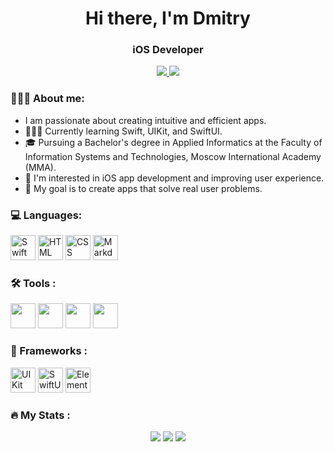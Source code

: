 <div id="header" align="center">
<h1>Hi there, I'm Dmitry</h1>
<h3>iOS Developer</h3>
</div>
 <p align='center'>
    </a>
    <a href="https://t.me/Oldbobb1">
        <img src="https://img.shields.io/badge/Telegram-2CA5E0?style=for-the-badge&logo=telegram&logoColor=white"/>
       <a href="mailto:therromanov@gmail.com">
      <img src="https://img.shields.io/badge/Gmail-D14836?style=for-the-badge&logo=gmail&logoColor=white"/>
    </a>
     
### 🙋🏻‍♂️ About me:
- I am passionate about creating intuitive and efficient apps.
- 👨🏻‍💻 Currently learning Swift, UIKit, and SwiftUI.
- 🎓 Pursuing a Bachelor's degree in Applied Informatics at the Faculty of Information Systems and Technologies, Moscow International Academy (MMA).
- 🌱 I'm interested in iOS app development and improving user experience.
- 🎯 My goal is to create apps that solve real user problems.


              
### 💻 Languages: 
<div>
  <img src="https://cdn.jsdelivr.net/gh/devicons/devicon@latest/icons/swift/swift-original.svg" alt="Swift" width="40" height="40"/>
  <img src="https://cdn.jsdelivr.net/gh/devicons/devicon@latest/icons/html5/html5-original-wordmark.svg" alt="HTML" width="40" height="40"/>
  <img src="https://cdn.jsdelivr.net/gh/devicons/devicon@latest/icons/css3/css3-original-wordmark.svg" alt="CSS" width="40" height="40"/>
  <img src="https://cdn.jsdelivr.net/gh/devicons/devicon@latest/icons/markdown/markdown-original.svg" alt="Markdown" widht="40" height="40"/>         
</div>

### 🛠️ Tools : 
<div>
 <img src="https://cdn.jsdelivr.net/gh/devicons/devicon@latest/icons/xcode/xcode-original.svg" width="40" height="40"/>
 <img src="https://cdn.jsdelivr.net/gh/devicons/devicon@latest/icons/vscode/vscode-original-wordmark.svg" width="40" height="40"/>
<img src="https://cdn.jsdelivr.net/gh/devicons/devicon@latest/icons/github/github-original-wordmark.svg" width="40" height="40"/>
<img src="https://cdn.jsdelivr.net/gh/devicons/devicon@latest/icons/git/git-plain.svg" width="40" height="40"/>
</div>

### 🔧 Frameworks : 
<div>
  <img src="https://img.icons8.com/?size=100&id=wvf2supDXcj7&format=png&color=000000" title="UIKit" alt="UIKit" width="40" height="40"/>
  <img src="https://img.icons8.com/?size=100&id=3cCrxzZF7LfB&format=png&color=000000" title="SwiftUI" alt="SwiftUI" width="40" height="40"/>
  <img src="https://github.com/user-attachments/assets/d3542b52-0e1d-40b4-95a7-f24bc6d838eb" title="ElementBuilder" alt="ElementBuilder" width="40" height="40"/>
</div>

### 🔥 My Stats :
<div id="stat" align="center">
  <img src="http://github-profile-summary-cards.vercel.app/api/cards/profile-details?username=Oldbobb1&theme=default"/>
  <img src="http://github-profile-summary-cards.vercel.app/api/cards/repos-per-language?username=Oldbobb1&theme=default"/>
   <img src="http://github-profile-summary-cards.vercel.app/api/cards/stats?username=Oldbobb1&theme=default"/>
</div>
  </p>
  
<!---
Oldbobb1/Oldbobb1 is a ✨ special ✨ repository because its `README.md` (this file) appears on your GitHub profile.
You can click the Preview link to take a look at your changes.
--->

